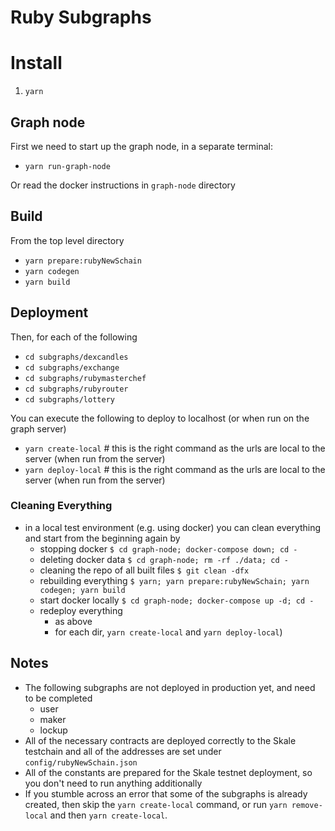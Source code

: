 # Ruby Subgraphs

# Install

1. `yarn`

## Graph node

First we need to start up the graph node, in a separate terminal:

- `yarn run-graph-node`

Or read the docker instructions in `graph-node` directory

## Build

From the top level directory

- `yarn prepare:rubyNewSchain`
- `yarn codegen`
- `yarn build`

## Deployment

Then, for each of the following

- `cd subgraphs/dexcandles`
- `cd subgraphs/exchange`
- `cd subgraphs/rubymasterchef`
- `cd subgraphs/rubyrouter`
- `cd subgraphs/lottery`

You can execute the following to deploy to localhost (or when run
on the graph server)

- `yarn create-local` # this is the right command as the urls are local to the server (when run from the server)
- `yarn deploy-local` # this is the right command as the urls are local to the server (when run from the server)

### Cleaning Everything

* in a local test environment (e.g. using docker) you can clean everything and start from
  the beginning again by
  * stopping docker `$ cd graph-node; docker-compose down; cd -`
  * deleting docker data `$ cd graph-node; rm -rf ./data; cd -`
  * cleaning the repo of all built files `$ git clean -dfx`
  * rebuilding everything `$ yarn; yarn prepare:rubyNewSchain; yarn codegen; yarn build`
  * start docker locally `$ cd graph-node; docker-compose up -d; cd -`
  * redeploy everything
    * as above
    * for each dir, `yarn create-local` and `yarn deploy-local`)

## Notes

- The following subgraphs are not deployed in production yet, and need to be completed
  - user
  - maker
  - lockup
- All of the necessary contracts are deployed correctly to the Skale testchain and all of the addresses are set under `config/rubyNewSchain.json`
- All of the constants are prepared for the Skale testnet deployment, so you don't need to run anything additionally
- If you stumble across an error that some of the subgraphs is already created, then skip the `yarn create-local` command, or run `yarn remove-local` and then `yarn create-local`.

